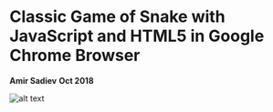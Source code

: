 # Classic Game of Snake with JavaScript and HTML5 in Google Chrome Browser
**Amir Sadiev**
**Oct 2018**


![alt text](https://github.com/amir111/javascript_snakeGame/blob/master/img/mySnakeGame.PNG)


